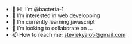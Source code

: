 - 👋 Hi, I’m @bacteria-1
- 👀 I’m interested in web developping
- 🌱 I’m currently learning javascript
- 💞️ I’m looking to collaborate on ...
- 📫 How to reach me: steviekyalo5@gmail.com

<!---
bacteria-1/bacteria-1 is a ✨ special ✨ repository because its `README.md` (this file) appears on your GitHub profile.
You can click the Preview link to take a look at your changes.
--->
